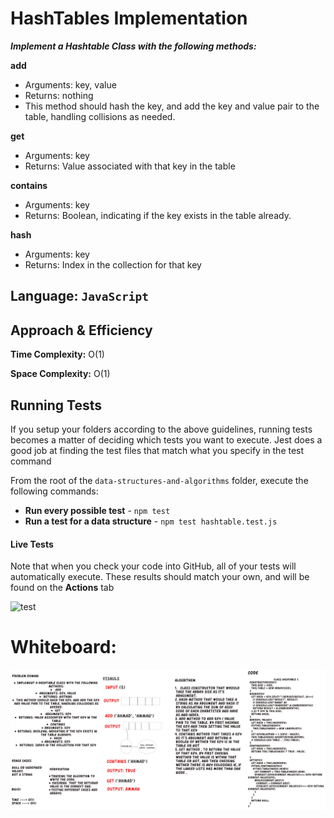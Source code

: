 # HashTables Implementation

***Implement a Hashtable Class with the following methods:***

**add**
- Arguments: key, value
- Returns: nothing
- This method should hash the key, and add the key and value pair to the table, handling collisions as needed.

**get**
- Arguments: key
- Returns: Value associated with that key in the table

**contains**
- Arguments: key
- Returns: Boolean, indicating if the key exists in the table already.

**hash**
- Arguments: key
- Returns: Index in the collection for that key

## Language: `JavaScript`

## Approach & Efficiency

**Time Complexity:** O(1)

**Space Complexity:** O(1) 


## Running Tests

If you setup your folders according to the above guidelines, running tests becomes a matter of deciding which tests you want to execute.  Jest does a good job at finding the test files that match what you specify in the test command

From the root of the `data-structures-and-algorithms` folder, execute the following commands:

- **Run every possible test** - `npm test`
- **Run a test for a data structure** - `npm test hashtable.test.js`

#### Live Tests

Note that when you check your code into GitHub, all of your tests will automatically execute. These results should match your own, and will be found on the  **Actions** tab


![test](images/hashtableTest.png)


# Whiteboard:

![WhiteBoard](images/Code30.png)